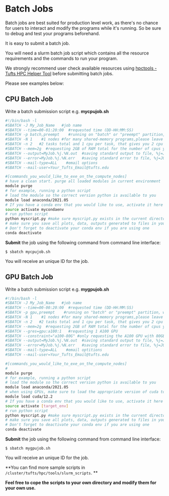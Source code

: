 # Batch Jobs

Batch jobs are best suited for production level work, as there's no chance for users to interact and modify the programs while it's running. So be sure to debug and test your programs beforehand.

It is easy to submit a batch job.

You will need a slurm batch job script which contains all the resource requirements and the commands to run your program.

We strongly recommend user check available resources using [hpctools - Tufts HPC Helper Tool](../examples/hpctools.md) before submitting batch jobs.

Please see examples below:

## CPU Batch Job

Write a batch submission script e.g. **mycpujob.sh**

```bash
#!/bin/bash -l
#SBATCH -J My_Job_Name   #job name
#SBATCH --time=00-01:20:00  #requested time (DD-HH:MM:SS)
#SBATCH -p batch,preempt    #running on "batch" or "preempt" partition, wherever resource is available first
#SBATCH -N 1    #1 nodes #for many shared-memory programs,please leave -N as 1.
#SBATCH -n 2   #2 tasks total and 1 cpu per task, that gives you 2 cpu cores for this job
#SBATCH --mem=2g  #requesting 2GB of RAM total for the number of cpus you requested
#SBATCH --output=MyJob.%j.%N.out  #saving standard output to file, %j=JOBID, %N=NodeName
#SBATCH --error=MyJob.%j.%N.err   #saving standard error to file, %j=JOBID, %N=NodeName
#SBATCH --mail-type=ALL    #email options
#SBATCH --mail-user=Your_Tufts_Email@tufts.edu

#[commands_you_would_like_to_exe_on_the_compute_nodes]
# have a clean start. purge all loaded modules in current environment
module purge
# for example, running a python script
# load the module so the correct version python is available to you
module load anaconda/2021.05
# If you have a conda env that you would like to use, activate it here using "source activate xxx". DO NOT USE "conda activate"
source activate mycondaenv
# run python script
python myscript.py #make sure myscript.py exists in the current directory
# make sure you save all plots, data, outputs generated to files in your script
# Don't forget to deactivate your conda env if you are using one
conda deactivate
```

**Submit** the job using the following command from command line interface:

`$ sbatch mycpujob.sh`

You will receive an unique ID for the job.

## GPU Batch Job

Write a batch submission script e.g. **mygpujob.sh**

```bash
#!/bin/bash -l
#SBATCH -J My_Job_Name   #job name
#SBATCH --time=00-00:20:00  #requested time (DD-HH:MM:SS)
#SBATCH -p gpu,preempt    #running on "batch" or "preempt" partition, wherever resource is available first
#SBATCH -N 1    #1 nodes #for many shared-memory programs,please leave -N as 1.
#SBATCH -n 2   #2 tasks total and 1 cpu per task, that gives you 2 cpu cores for this job
#SBATCH --mem=2g  #requesting 2GB of RAM total for the number of cpus you requested
#SBATCH --gres=gpu:a100:1	#requesting 1 A100 GPU
#SBATCH --constraint="a100-80G" #only requesting the A100 GPU with 80GB memory
#SBATCH --output=MyJob.%j.%N.out  #saving standard output to file, %j=JOBID, %N=NodeName
#SBATCH --error=MyJob.%j.%N.err   #saving standard error to file, %j=JOBID, %N=NodeName
#SBATCH --mail-type=ALL    #email optitions
#SBATCH --mail-user=Your_Tufts_Email@tufts.edu

#[commands_you_would_like_to_exe_on_the_compute_nodes]
#
module purge
# for example, running a python script
# load the module so the correct version python is available to you
module load anaconda/2021.05
# when using GPUs, make sure to load the appropriate version of cuda toolkit to provide necessary libraries for your application
module load cuda/12.2
# If you have a conda env that you would like to use, activate it here using "source activate xxx". DO NOT USE "conda activate"
source activate [target_env]
# run python script
python myscript.py #make sure myscript.py exists in the current directory
# make sure you save all plots, data, outputs generated to files in your script
# Don't forget to deactivate your conda env if you are using one
conda deactivate
```

**Submit** the job using the following command from command line interface:

`$ sbatch mygpujob.sh`

You will receive an unique ID for the job.

\*\*You can find more sample scripts in `/cluster/tufts/hpc/tools/slurm_scripts`. \*\*

**Feel free to cope the scripts to your own directory and modify them for your own use.**
